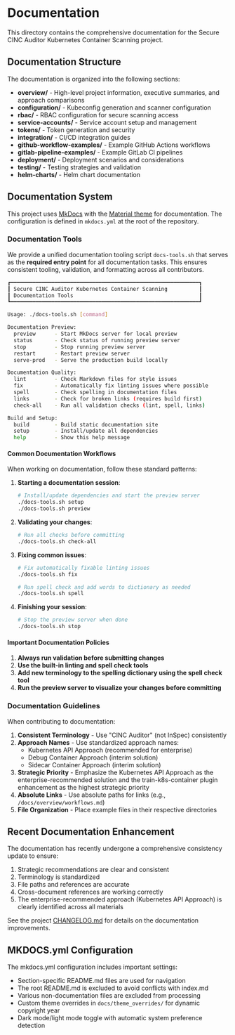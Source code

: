 # Documentation

This directory contains the comprehensive documentation for the Secure CINC Auditor Kubernetes Container Scanning project.

## Documentation Structure

The documentation is organized into the following sections:

- **overview/** - High-level project information, executive summaries, and approach comparisons
- **configuration/** - Kubeconfig generation and scanner configuration
- **rbac/** - RBAC configuration for secure scanning access
- **service-accounts/** - Service account setup and management
- **tokens/** - Token generation and security
- **integration/** - CI/CD integration guides
- **github-workflow-examples/** - Example GitHub Actions workflows
- **gitlab-pipeline-examples/** - Example GitLab CI pipelines
- **deployment/** - Deployment scenarios and considerations
- **testing/** - Testing strategies and validation
- **helm-charts/** - Helm chart documentation

## Documentation System

This project uses [MkDocs](https://www.mkdocs.org/) with the [Material theme](https://squidfunk.github.io/mkdocs-material/) for documentation. The configuration is defined in `mkdocs.yml` at the root of the repository.

### Documentation Tools

We provide a unified documentation tooling script `docs-tools.sh` that serves as the **required entry point** for all documentation tasks. This ensures consistent tooling, validation, and formatting across all contributors.

```bash
┏━━━━━━━━━━━━━━━━━━━━━━━━━━━━━━━━━━━━━━━━━━━━━━━━━━━━━━━━━━━━┓
┃ Secure CINC Auditor Kubernetes Container Scanning          ┃
┃ Documentation Tools                                        ┃
┗━━━━━━━━━━━━━━━━━━━━━━━━━━━━━━━━━━━━━━━━━━━━━━━━━━━━━━━━━━━━┛

Usage: ./docs-tools.sh [command]

Documentation Preview:
  preview      - Start MkDocs server for local preview
  status       - Check status of running preview server
  stop         - Stop running preview server
  restart      - Restart preview server
  serve-prod   - Serve the production build locally

Documentation Quality:
  lint         - Check Markdown files for style issues
  fix          - Automatically fix linting issues where possible
  spell        - Check spelling in documentation files
  links        - Check for broken links (requires build first)
  check-all    - Run all validation checks (lint, spell, links)

Build and Setup:
  build        - Build static documentation site
  setup        - Install/update all dependencies
  help         - Show this help message
```

#### Common Documentation Workflows

When working on documentation, follow these standard patterns:

1. **Starting a documentation session**:
   ```bash
   # Install/update dependencies and start the preview server
   ./docs-tools.sh setup
   ./docs-tools.sh preview
   ```

2. **Validating your changes**:
   ```bash
   # Run all checks before committing
   ./docs-tools.sh check-all
   ```

3. **Fixing common issues**:
   ```bash
   # Fix automatically fixable linting issues
   ./docs-tools.sh fix
   
   # Run spell check and add words to dictionary as needed
   ./docs-tools.sh spell
   ```

4. **Finishing your session**:
   ```bash
   # Stop the preview server when done
   ./docs-tools.sh stop
   ```

#### Important Documentation Policies

1. **Always run validation before submitting changes**
2. **Use the built-in linting and spell check tools**
3. **Add new terminology to the spelling dictionary using the spell check tool**
4. **Run the preview server to visualize your changes before committing**

### Documentation Guidelines

When contributing to documentation:

1. **Consistent Terminology** - Use "CINC Auditor" (not InSpec) consistently
2. **Approach Names** - Use standardized approach names:
   - Kubernetes API Approach (recommended for enterprise)
   - Debug Container Approach (interim solution)
   - Sidecar Container Approach (interim solution)
3. **Strategic Priority** - Emphasize the Kubernetes API Approach as the enterprise-recommended solution and the train-k8s-container plugin enhancement as the highest strategic priority
4. **Absolute Links** - Use absolute paths for links (e.g., `/docs/overview/workflows.md`)
5. **File Organization** - Place example files in their respective directories

## Recent Documentation Enhancement

The documentation has recently undergone a comprehensive consistency update to ensure:

1. Strategic recommendations are clear and consistent
2. Terminology is standardized 
3. File paths and references are accurate
4. Cross-document references are working correctly
5. The enterprise-recommended approach (Kubernetes API Approach) is clearly identified across all materials

See the project [CHANGELOG.md](/CHANGELOG.md) for details on the documentation improvements.

## MKDOCS.yml Configuration

The mkdocs.yml configuration includes important settings:

- Section-specific README.md files are used for navigation
- The root README.md is excluded to avoid conflicts with index.md
- Various non-documentation files are excluded from processing
- Custom theme overrides in `docs/theme_overrides/` for dynamic copyright year
- Dark mode/light mode toggle with automatic system preference detection